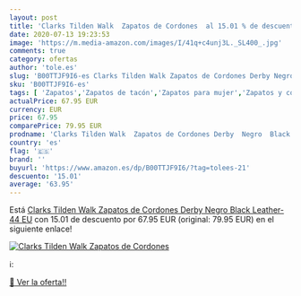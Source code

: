 ```yaml
---
layout: post
title: 'Clarks Tilden Walk  Zapatos de Cordones  al 15.01 % de descuento'
date: 2020-07-13 19:23:53
image: 'https://m.media-amazon.com/images/I/41q+c4unj3L._SL400_.jpg'
comments: true
category: ofertas
author: 'tole.es'
slug: 'B00TTJF9I6-es Clarks Tilden Walk Zapatos de Cordones Derby Negro Black...'
sku: 'B00TTJF9I6-es'
tags: [ 'Zapatos','Zapatos de tacón','Zapatos para mujer','Zapatos y complementos','zapatos', ]
actualPrice: 67.95 EUR
currency: EUR
price: 67.95
comparePrice: 79.95 EUR
prodname: 'Clarks Tilden Walk  Zapatos de Cordones Derby  Negro  Black Leather-   44 EU'
country: 'es'
flag: '🇪🇸'
brand: ''
buyurl: 'https://www.amazon.es/dp/B00TTJF9I6/?tag=tolees-21'
descuento: '15.01'
average: '63.95'
---
```


Está [Clarks Tilden Walk  Zapatos de Cordones Derby  Negro  Black Leather-   44 EU](https://www.amazon.es/dp/B00TTJF9I6/?tag=tolees-21) con 15.01 de descuento por 67.95 EUR (original: 79.95 EUR) en el siguiente enlace!

[![Clarks Tilden Walk  Zapatos de Cordones ](https://m.media-amazon.com/images/I/41q+c4unj3L._SL400_.jpg)](https://www.amazon.es/dp/B00TTJF9I6/?tag=tolees-21)

ℹ️:


[🛒 Ver la oferta!!](https://www.amazon.es/dp/B00TTJF9I6/?tag=tolees-21)
